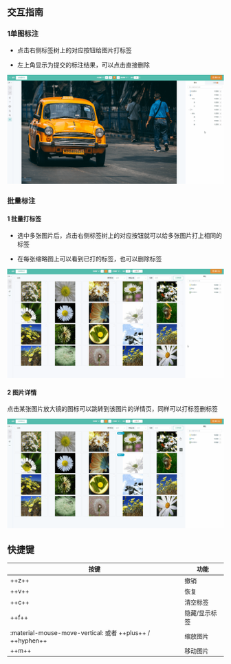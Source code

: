 ## 交互指南

### 1单图标注

- 点击右侧标签树上的对应按钮给图片打标签

- 左上角显示为提交的标注结果，可以点击直接删除

![img](../assets/images/90lhmk.gif)

### 批量标注

#### 1 批量打标签

- 选中多张图片后，点击右侧标签树上的对应按钮就可以给多张图片打上相同的标签

- 在每张缩略图上可以看到已打的标签，也可以删除标签

![批量打标签](../assets/images/yne8u4.gif)

#### 2 图片详情

点击某张图片放大镜的图标可以跳转到该图片的详情页，同样可以打标签删标签

![img](../assets/images/r9vu93.gif)

## 快捷键

| 按键                               | 功能          |
| ---------------------------------- | ------------- |
| ++z++                              | 撤销          |
| ++v++                              | 恢复          |
| ++c++                              | 清空标签      |
| ++f++                              | 隐藏/显示标签 |
| :material-mouse-move-vertical: 或者 ++plus++ / ++hyphen++| 缩放图片      |
| ++m++                              | 移动图片      |